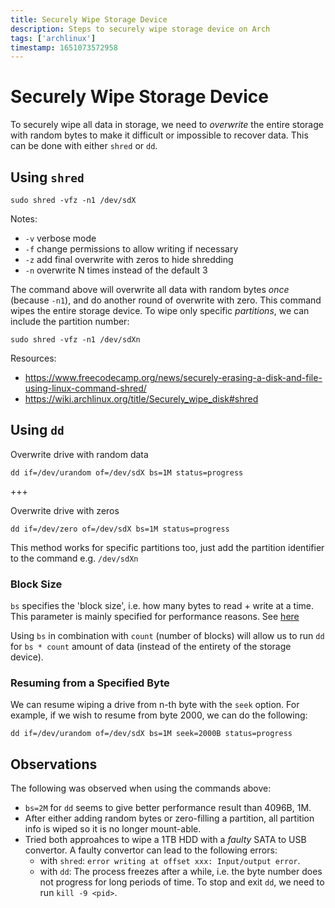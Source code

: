 ```yaml
---
title: Securely Wipe Storage Device
description: Steps to securely wipe storage device on Arch
tags: ['archlinux']
timestamp: 1651073572958
---
```


# Securely Wipe Storage Device

To securely wipe all data in storage, we need to _overwrite_ the entire storage with random bytes to make it difficult or impossible to recover data. This can be done with either `shred` or `dd`.

## Using `shred`

```
sudo shred -vfz -n1 /dev/sdX
```

Notes:

- `-v` verbose mode
- `-f` change permissions to allow writing if necessary
- `-z` add final overwrite with zeros to hide shredding
- `-n` overwrite N times instead of the default 3

The command above will overwrite all data with random bytes _once_ (because `-n1`), and do another round of overwrite with zero. This command wipes the entire storage device. To wipe only specific _partitions_, we can include the partition number:

```
sudo shred -vfz -n1 /dev/sdXn
```

Resources:

- <https://www.freecodecamp.org/news/securely-erasing-a-disk-and-file-using-linux-command-shred/>
- <https://wiki.archlinux.org/title/Securely_wipe_disk#shred>

## Using `dd`

Overwrite drive with random data

```
dd if=/dev/urandom of=/dev/sdX bs=1M status=progress
```

+++

Overwrite drive with zeros

```
dd if=/dev/zero of=/dev/sdX bs=1M status=progress
```

This method works for specific partitions too, just add the partition identifier to the command e.g. `/dev/sdXn`

### Block Size

`bs` specifies the 'block size', i.e. how many bytes to read + write at a time. This parameter is mainly specified for performance reasons. See [here](https://serverfault.com/a/650138)

Using `bs` in combination with `count` (number of blocks) will allow us to run `dd` for `bs * count` amount of data (instead of the entirety of the storage device).

### Resuming from a Specified Byte

We can resume wiping a drive from n-th byte with the `seek` option. For example, if we wish to resume from byte 2000, we can do the following:

```
dd if=/dev/urandom of=/dev/sdX bs=1M seek=2000B status=progress
```

## Observations

The following was observed when using the commands above:

- `bs=2M` for `dd` seems to give better performance result than 4096B, 1M.
- After either adding random bytes or zero-filling a partition, all partition info is wiped so it is no longer mount-able.
- Tried both approahces to wipe a 1TB HDD with a _faulty_ SATA to USB convertor. A faulty convertor can lead to the following errors:
  - with `shred`: `error writing at offset xxx: Input/output error`.
  - with `dd`: The process freezes after a while, i.e. the byte number does not progress for long periods of time. To stop and exit `dd`, we need to run `kill -9 <pid>`.

<PostDate />
<PageTags />
